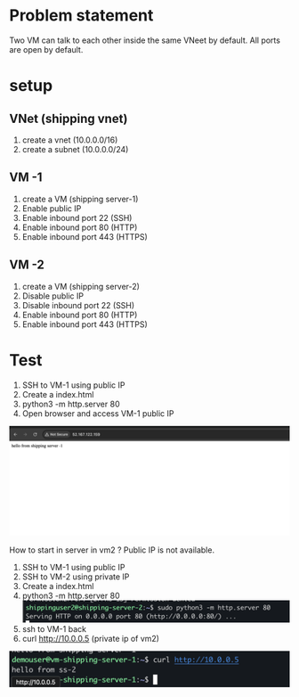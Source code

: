 # Problem statement

Two VM can talk to each other inside the same VNeet by default. All ports are open by default.

# setup
## VNet (shipping vnet)
1. create a vnet (10.0.0.0/16)
2. create a subnet (10.0.0.0/24)

## VM -1
1. create a VM  (shipping server-1)
2. Enable public IP
3. Enable inbound port 22 (SSH)
4. Enable inbound port 80 (HTTP)
5. Enable inbound port 443 (HTTPS)

## VM -2
1. create a VM (shipping server-2)
2. Disable public IP
3. Disable inbound port 22 (SSH)
4. Enable inbound port 80 (HTTP)
5. Enable inbound port 443 (HTTPS)


# Test
1. SSH to VM-1 using public IP
2. Create a index.html
3. python3 -m http.server 80
4. Open browser and access VM-1 public IP

![alt text](image.png)

How to start in server in vm2 ? Public IP is not available.

1. SSH to VM-1 using public IP
2. SSH to VM-2 using private IP
3. Create a index.html
4. python3 -m http.server 80
![alt text](image-1.png)
5. ssh to VM-1 back
6. curl http://10.0.0.5 (private ip of vm2)

![alt text](image-2.png)


